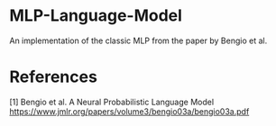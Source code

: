 # MLP-Language-Model
An implementation of the classic MLP from the paper by Bengio et al.

# References

[1] Bengio et al. A Neural Probabilistic Language Model 
    https://www.jmlr.org/papers/volume3/bengio03a/bengio03a.pdf

